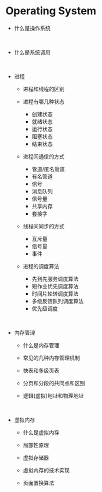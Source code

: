 # Operating System
- 什么是操作系统

<br>

- 什么是系统调用

<br>

- 进程

    - 进程和线程的区别


    - 进程有哪几种状态
        - 创建状态
        - 就绪状态
        - 运行状态
        - 阻塞状态
        - 结束状态

    - 进程间通信的方式
        - 管道/匿名管道
        - 有名管道
        - 信号
        - 消息队列
        - 信号量
        - 共享内存
        - 套接字

    - 线程间同步的方式
        - 互斥量
        - 信号量
        - 事件

    - 进程的调度算法
        - 先到先服务调度算法
        - 短作业优先调度算法
        - 时间片轮转调度算法
        - 多级反馈队列调度算法
        - 优先级调度

<br>

- 内存管理

    - 什么是内存管理

    - 常见的几种内存管理机制

    - 快表和多级页表

    - 分页和分段的共同点和区别

    - 逻辑(虚拟)地址和物理地址

<br>

- 虚拟内存
    - 什么是虚拟内存
    
    - 局部性原理

    - 虚拟存储器

    - 虚拟内存的技术实现

    - 页面置换算法
